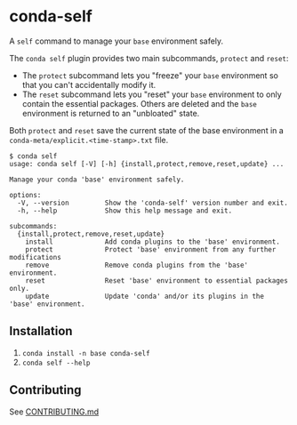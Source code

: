 # conda-self

A `self` command to manage your `base` environment safely.

The `conda self` plugin provides two main subcommands, `protect` and `reset`: 

- The `protect` subcommand lets you "freeze" your `base` environment so that you can't accidentally modify it. 
- The `reset` subcommand lets you "reset" your `base` environment to only contain the essential packages. Others are deleted and the `base` environment is returned to an "unbloated" state. 

Both `protect` and `reset` save the current state of the base environment in a `conda-meta/explicit.<time-stamp>.txt` file. 

```
$ conda self
usage: conda self [-V] [-h] {install,protect,remove,reset,update} ...

Manage your conda 'base' environment safely.

options:
  -V, --version         Show the 'conda-self' version number and exit.
  -h, --help            Show this help message and exit.

subcommands:
  {install,protect,remove,reset,update}
    install             Add conda plugins to the 'base' environment.
    protect             Protect 'base' environment from any further modifications
    remove              Remove conda plugins from the 'base' environment.
    reset               Reset 'base' environment to essential packages only.
    update              Update 'conda' and/or its plugins in the 'base' environment.
```
## Installation

1. `conda install -n base conda-self`
2. `conda self --help`

## Contributing

See [CONTRIBUTING.md](./CONTRIBUTING.md)
